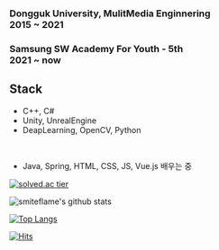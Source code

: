 ### Dongguk University, MulitMedia Enginnering <br> 2015 ~ 2021<br>
### Samsung SW Academy For Youth - 5th<br>  2021 ~ now<br> 

## Stack

- C++, C#
- Unity, UnrealEngine
- DeapLearning, OpenCV, Python
<br>

- Java, Spring, HTML, CSS, JS, Vue.js 배우는 중


[![solved.ac tier](http://mazassumnida.wtf/api/generate_badge?boj=lukigreen)](https://solved.ac/lukigreen)


![smiteflame's github stats](https://github-readme-stats.vercel.app/api?username=smiteflame&show_icons=true)


[![Top Langs](https://github-readme-stats.vercel.app/api/top-langs/?username=smiteflame)](https://github.com/smiteflame/github-readme-stats)


[![Hits](https://hits.seeyoufarm.com/api/count/incr/badge.svg?url=https%3A%2F%2Fgithub.com%2Fsmiteflame&count_bg=%2379C83D&title_bg=%23555555&icon=&icon_color=%23E7E7E7&title=hits&edge_flat=false)](https://hits.seeyoufarm.com)
